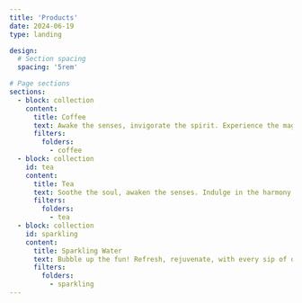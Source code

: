 ```yaml
---
title: 'Products'
date: 2024-06-19
type: landing

design:
  # Section spacing
  spacing: '5rem'

# Page sections
sections:
  - block: collection
    content:
      title: Coffee
      text: Awake the senses, invigorate the spirit. Experience the magic of a perfect cup of coffee.
      filters:
        folders:
          - coffee
  - block: collection
    id: tea   
    content:
      title: Tea
      text: Soothe the soul, awaken the senses. Indulge in the harmony of a perfect cup of tea.
      filters:
        folders:
          - tea
  - block: collection
    id: sparkling   
    content:
      title: Sparkling Water
      text: Bubble up the fun! Refresh, rejuvenate, with every sip of our sparkling water.
      filters:
        folders:
          - sparkling
---
```

